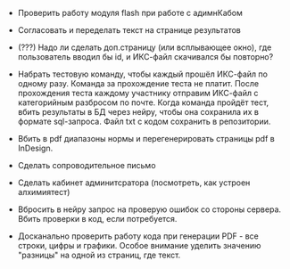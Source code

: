 - Проверить работу модуля flash при работе с адимнКабом



- Согласовать и переделать текст на странице результатов

- (???) Надо ли сделать доп.страницу (или всплывающее окно), где пользователь вводил бы id, и ИКС-файл скачивался бы повторно?

- Набрать тестовую команду, чтобы каждый прошёл ИКС-файл по одному разу. Команда за прохождение теста не платит. После прохождения теста каждому участнику отправим ИКС-файл с категорийным разбросом по почте. Когда команда пройдёт тест, вбить результаты в БД через нейру, чтобы она сохранила их в формате sql-запроса. Файл txt с кодом сохранить в репозитории.

- Вбить в pdf диапазоны нормы и перегенерировать страницы pdf в InDesign.

- Сделать сопроводительное письмо



- Сделать кабинет админитсратора (посмотреть, как устроен алхимиятест)

- Вбросить в нейру запрос на проверую ошибок со стороны сервера. Вбить проверки в код, если потребуется.

- Досканально проверить работу кода при генерации PDF - все строки, цифры и графики. Особое внимание уделить значению "разницы" на одной из страниц, где текст.
